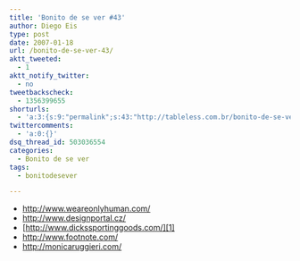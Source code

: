 ```yaml
---
title: 'Bonito de se ver #43'
author: Diego Eis
type: post
date: 2007-01-18
url: /bonito-de-se-ver-43/
aktt_tweeted:
  - 1
aktt_notify_twitter:
  - no
tweetbackscheck:
  - 1356399655
shorturls:
  - 'a:3:{s:9:"permalink";s:43:"http://tableless.com.br/bonito-de-se-ver-43";s:7:"tinyurl";s:26:"http://tinyurl.com/3md92ws";s:4:"isgd";s:19:"http://is.gd/GvgNCd";}'
twittercomments:
  - 'a:0:{}'
dsq_thread_id: 503036554
categories:
  - Bonito de se ver
tags:
  - bonitodesever

---
```

  * <http://www.weareonlyhuman.com/>
  * <http://www.designportal.cz/>
  * [http://www.dickssportinggoods.com/][1]
  * <http://www.footnote.com/>
  * <http://monicaruggieri.com/>

 [1]: http://www.dickssportinggoods.com/home/index.jsp